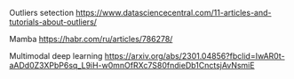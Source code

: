 
Outliers setection
https://www.datasciencecentral.com/11-articles-and-tutorials-about-outliers/

Mamba
https://habr.com/ru/articles/786278/

Multimodal deep learning
https://arxiv.org/abs/2301.04856?fbclid=IwAR0t-aADd0Z3XPbP6sq_L9iH-w0mnOfRXc7S80fndieDb1CnctsjAvNsmiE
